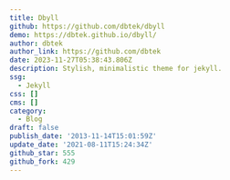 ```yaml
---
title: Dbyll
github: https://github.com/dbtek/dbyll
demo: https://dbtek.github.io/dbyll/
author: dbtek
author_link: https://github.com/dbtek
date: 2023-11-27T05:38:43.806Z
description: Stylish, minimalistic theme for jekyll.
ssg:
  - Jekyll
css: []
cms: []
category:
  - Blog
draft: false
publish_date: '2013-11-14T15:01:59Z'
update_date: '2021-08-11T15:24:34Z'
github_star: 555
github_fork: 429
---
```

